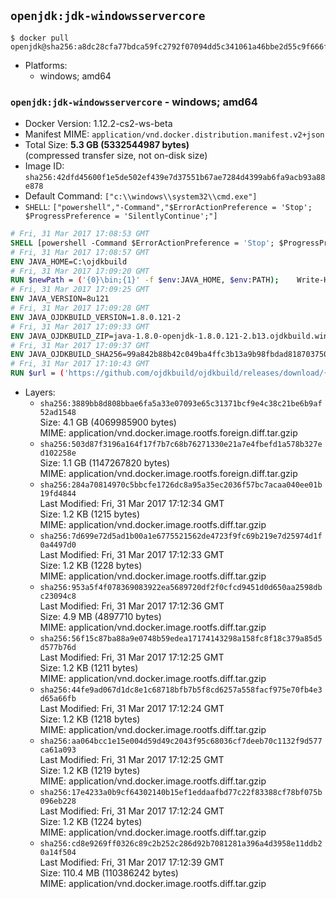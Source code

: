 ## `openjdk:jdk-windowsservercore`

```console
$ docker pull openjdk@sha256:a8dc28cfa77bdca59fc2792f07094dd5c341061a46bbe2d55c9f666fb18cd37d
```

-	Platforms:
	-	windows; amd64

### `openjdk:jdk-windowsservercore` - windows; amd64

-	Docker Version: 1.12.2-cs2-ws-beta
-	Manifest MIME: `application/vnd.docker.distribution.manifest.v2+json`
-	Total Size: **5.3 GB (5332544987 bytes)**  
	(compressed transfer size, not on-disk size)
-	Image ID: `sha256:42dfd45600f1e5de502ef439e7d37551b67ae7284d4399ab6fa9acb93a88e878`
-	Default Command: `["c:\\windows\\system32\\cmd.exe"]`
-	`SHELL`: `["powershell","-Command","$ErrorActionPreference = 'Stop'; $ProgressPreference = 'SilentlyContinue';"]`

```dockerfile
# Fri, 31 Mar 2017 17:08:53 GMT
SHELL [powershell -Command $ErrorActionPreference = 'Stop'; $ProgressPreference = 'SilentlyContinue';]
# Fri, 31 Mar 2017 17:08:57 GMT
ENV JAVA_HOME=C:\ojdkbuild
# Fri, 31 Mar 2017 17:09:20 GMT
RUN $newPath = ('{0}\bin;{1}' -f $env:JAVA_HOME, $env:PATH); 	Write-Host ('Updating PATH: {0}' -f $newPath); 	setx /M PATH $newPath;
# Fri, 31 Mar 2017 17:09:25 GMT
ENV JAVA_VERSION=8u121
# Fri, 31 Mar 2017 17:09:28 GMT
ENV JAVA_OJDKBUILD_VERSION=1.8.0.121-2
# Fri, 31 Mar 2017 17:09:33 GMT
ENV JAVA_OJDKBUILD_ZIP=java-1.8.0-openjdk-1.8.0.121-2.b13.ojdkbuild.windows.x86_64.zip
# Fri, 31 Mar 2017 17:09:37 GMT
ENV JAVA_OJDKBUILD_SHA256=99a842b88b42c049ba4ffc3b13a9b98fbdad818703750e319ae59aa717e95ad3
# Fri, 31 Mar 2017 17:10:43 GMT
RUN $url = ('https://github.com/ojdkbuild/ojdkbuild/releases/download/{0}/{1}' -f $env:JAVA_OJDKBUILD_VERSION, $env:JAVA_OJDKBUILD_ZIP); 	Write-Host ('Downloading {0} ...' -f $url); 	Invoke-WebRequest -Uri $url -OutFile 'ojdkbuild.zip'; 	Write-Host ('Verifying sha256 ({0}) ...' -f $env:JAVA_OJDKBUILD_SHA256); 	if ((Get-FileHash ojdkbuild.zip -Algorithm sha256).Hash -ne $env:JAVA_OJDKBUILD_SHA256) { 		Write-Host 'FAILED!'; 		exit 1; 	}; 		Write-Host 'Expanding ...'; 	Expand-Archive ojdkbuild.zip -DestinationPath C:\; 		Write-Host 'Renaming ...'; 	Move-Item 		-Path ('C:\{0}' -f ($env:JAVA_OJDKBUILD_ZIP -Replace '.zip$', '')) 		-Destination $env:JAVA_HOME 	; 		Write-Host 'Verifying install ...'; 	Write-Host '  java -version'; java -version; 	Write-Host '  javac -version'; javac -version; 		Write-Host 'Removing ...'; 	Remove-Item ojdkbuild.zip -Force; 		Write-Host 'Complete.';
```

-	Layers:
	-	`sha256:3889bb8d808bbae6fa5a33e07093e65c31371bcf9e4c38c21be6b9af52ad1548`  
		Size: 4.1 GB (4069985900 bytes)  
		MIME: application/vnd.docker.image.rootfs.foreign.diff.tar.gzip
	-	`sha256:503d87f3196a164f17f7b7c68b76271330e21a7e4fbefd1a578b327ed102258e`  
		Size: 1.1 GB (1147267820 bytes)  
		MIME: application/vnd.docker.image.rootfs.foreign.diff.tar.gzip
	-	`sha256:284a70814970c5bbcfe1726dc8a95a35ec2036f57bc7acaa040ee01b19fd4844`  
		Last Modified: Fri, 31 Mar 2017 17:12:34 GMT  
		Size: 1.2 KB (1215 bytes)  
		MIME: application/vnd.docker.image.rootfs.diff.tar.gzip
	-	`sha256:7d699e72d5ad1b00a1e6775521562de4723f9fc69b219e7d25974d1f0a4497d0`  
		Last Modified: Fri, 31 Mar 2017 17:12:33 GMT  
		Size: 1.2 KB (1228 bytes)  
		MIME: application/vnd.docker.image.rootfs.diff.tar.gzip
	-	`sha256:953a5f4f078369083922ea5689720df2f0cfcd9451d0d650aa2598dbc23094c8`  
		Last Modified: Fri, 31 Mar 2017 17:12:36 GMT  
		Size: 4.9 MB (4897710 bytes)  
		MIME: application/vnd.docker.image.rootfs.diff.tar.gzip
	-	`sha256:56f15c87ba88a9e0748b59edea17174143298a158fc8f18c379a85d5d577b76d`  
		Last Modified: Fri, 31 Mar 2017 17:12:25 GMT  
		Size: 1.2 KB (1211 bytes)  
		MIME: application/vnd.docker.image.rootfs.diff.tar.gzip
	-	`sha256:44fe9ad067d1dc8e1c68718bfb7b5f8cd6257a558facf975e70fb4e3d65a66fb`  
		Last Modified: Fri, 31 Mar 2017 17:12:24 GMT  
		Size: 1.2 KB (1218 bytes)  
		MIME: application/vnd.docker.image.rootfs.diff.tar.gzip
	-	`sha256:aa064bcc1e15e004d59d49c2043f95c68036cf7deeb70c1132f9d577ca61a093`  
		Last Modified: Fri, 31 Mar 2017 17:12:25 GMT  
		Size: 1.2 KB (1219 bytes)  
		MIME: application/vnd.docker.image.rootfs.diff.tar.gzip
	-	`sha256:17e4233a0b9cf64302140b15ef1eddaafbd77c22f83388cf78bf075b096eb228`  
		Last Modified: Fri, 31 Mar 2017 17:12:24 GMT  
		Size: 1.2 KB (1224 bytes)  
		MIME: application/vnd.docker.image.rootfs.diff.tar.gzip
	-	`sha256:cd8e9269ff0326c89c2b252c286d92b7081281a396a4d3958e11ddb20a14f504`  
		Last Modified: Fri, 31 Mar 2017 17:12:39 GMT  
		Size: 110.4 MB (110386242 bytes)  
		MIME: application/vnd.docker.image.rootfs.diff.tar.gzip
